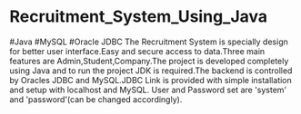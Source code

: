 # Recruitment_System_Using_Java
#Java
#MySQL
#Oracle JDBC
The Recruitment System is specially design for better user interface.Easy and secure access to data.Three main features are Admin,Student,Company.The project is developed completely using Java and to run the project JDK is required.The backend is controlled by Oracles JDBC and MySQL.JDBC Link is provided with simple installation and setup with localhost and MySQL.
User and Password set are 'system' and 'password'(can be changed accordingly).
